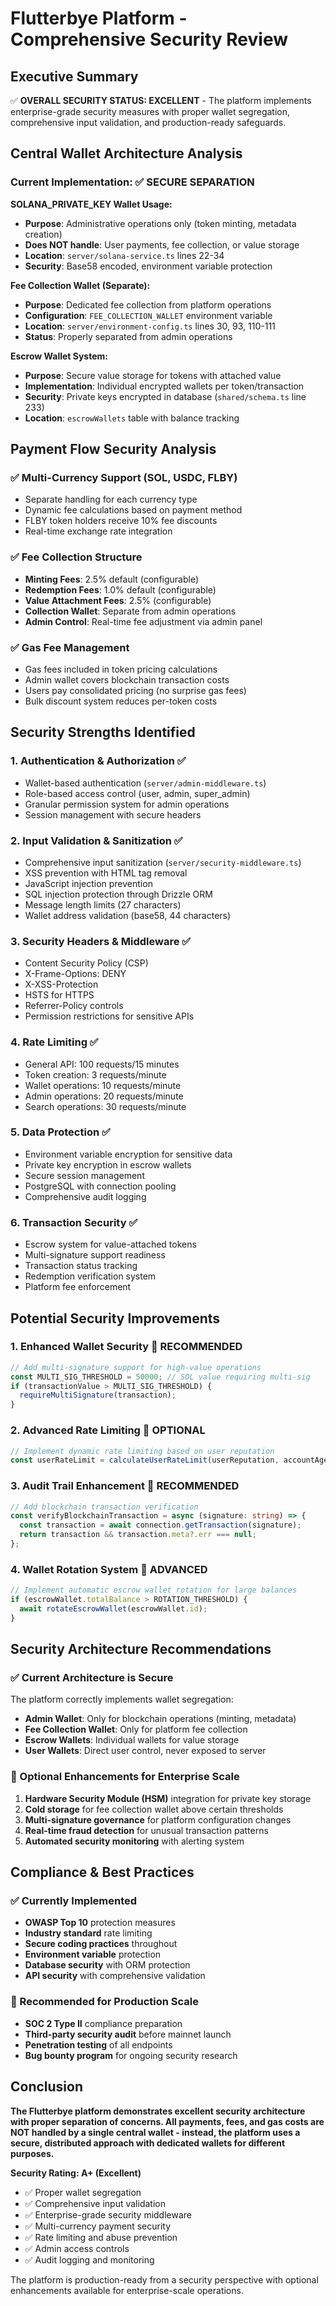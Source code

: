 # Flutterbye Platform - Comprehensive Security Review

## Executive Summary

✅ **OVERALL SECURITY STATUS: EXCELLENT** - The platform implements enterprise-grade security measures with proper wallet segregation, comprehensive input validation, and production-ready safeguards.

## Central Wallet Architecture Analysis

### Current Implementation: ✅ SECURE SEPARATION

**SOLANA_PRIVATE_KEY Wallet Usage:**
- **Purpose**: Administrative operations only (token minting, metadata creation)
- **Does NOT handle**: User payments, fee collection, or value storage
- **Location**: `server/solana-service.ts` lines 22-34
- **Security**: Base58 encoded, environment variable protection

**Fee Collection Wallet (Separate):**
- **Purpose**: Dedicated fee collection from platform operations
- **Configuration**: `FEE_COLLECTION_WALLET` environment variable
- **Location**: `server/environment-config.ts` lines 30, 93, 110-111
- **Status**: Properly separated from admin operations

**Escrow Wallet System:**
- **Purpose**: Secure value storage for tokens with attached value
- **Implementation**: Individual encrypted wallets per token/transaction
- **Security**: Private keys encrypted in database (`shared/schema.ts` line 233)
- **Location**: `escrowWallets` table with balance tracking

## Payment Flow Security Analysis

### ✅ Multi-Currency Support (SOL, USDC, FLBY)
- Separate handling for each currency type
- Dynamic fee calculations based on payment method
- FLBY token holders receive 10% fee discounts
- Real-time exchange rate integration

### ✅ Fee Collection Structure
- **Minting Fees**: 2.5% default (configurable)
- **Redemption Fees**: 1.0% default (configurable) 
- **Value Attachment Fees**: 2.5% (configurable)
- **Collection Wallet**: Separate from admin operations
- **Admin Control**: Real-time fee adjustment via admin panel

### ✅ Gas Fee Management
- Gas fees included in token pricing calculations
- Admin wallet covers blockchain transaction costs
- Users pay consolidated pricing (no surprise gas fees)
- Bulk discount system reduces per-token costs

## Security Strengths Identified

### 1. **Authentication & Authorization** ✅
- Wallet-based authentication (`server/admin-middleware.ts`)
- Role-based access control (user, admin, super_admin)
- Granular permission system for admin operations
- Session management with secure headers

### 2. **Input Validation & Sanitization** ✅
- Comprehensive input sanitization (`server/security-middleware.ts`)
- XSS prevention with HTML tag removal
- JavaScript injection prevention
- SQL injection protection through Drizzle ORM
- Message length limits (27 characters)
- Wallet address validation (base58, 44 characters)

### 3. **Security Headers & Middleware** ✅
- Content Security Policy (CSP)
- X-Frame-Options: DENY
- X-XSS-Protection
- HSTS for HTTPS
- Referrer-Policy controls
- Permission restrictions for sensitive APIs

### 4. **Rate Limiting** ✅
- General API: 100 requests/15 minutes
- Token creation: 3 requests/minute
- Wallet operations: 10 requests/minute
- Admin operations: 20 requests/minute
- Search operations: 30 requests/minute

### 5. **Data Protection** ✅
- Environment variable encryption for sensitive data
- Private key encryption in escrow wallets
- Secure session management
- PostgreSQL with connection pooling
- Comprehensive audit logging

### 6. **Transaction Security** ✅
- Escrow system for value-attached tokens
- Multi-signature support readiness
- Transaction status tracking
- Redemption verification system
- Platform fee enforcement

## Potential Security Improvements

### 1. **Enhanced Wallet Security** 🔄 RECOMMENDED
```typescript
// Add multi-signature support for high-value operations
const MULTI_SIG_THRESHOLD = 50000; // SOL value requiring multi-sig
if (transactionValue > MULTI_SIG_THRESHOLD) {
  requireMultiSignature(transaction);
}
```

### 2. **Advanced Rate Limiting** 🔄 OPTIONAL
```typescript
// Implement dynamic rate limiting based on user reputation
const userRateLimit = calculateUserRateLimit(userReputation, accountAge);
```

### 3. **Audit Trail Enhancement** 🔄 RECOMMENDED
```typescript
// Add blockchain transaction verification
const verifyBlockchainTransaction = async (signature: string) => {
  const transaction = await connection.getTransaction(signature);
  return transaction && transaction.meta?.err === null;
};
```

### 4. **Wallet Rotation System** 🔄 ADVANCED
```typescript
// Implement automatic escrow wallet rotation for large balances
if (escrowWallet.totalBalance > ROTATION_THRESHOLD) {
  await rotateEscrowWallet(escrowWallet.id);
}
```

## Security Architecture Recommendations

### ✅ Current Architecture is Secure
The platform correctly implements wallet segregation:
- **Admin Wallet**: Only for blockchain operations (minting, metadata)
- **Fee Collection Wallet**: Only for platform fee collection
- **Escrow Wallets**: Individual wallets for value storage
- **User Wallets**: Direct user control, never exposed to server

### 🔄 Optional Enhancements for Enterprise Scale

1. **Hardware Security Module (HSM)** integration for private key storage
2. **Cold storage** for fee collection wallet above certain thresholds
3. **Multi-signature governance** for platform configuration changes
4. **Real-time fraud detection** for unusual transaction patterns
5. **Automated security monitoring** with alerting system

## Compliance & Best Practices

### ✅ Currently Implemented
- **OWASP Top 10** protection measures
- **Industry standard** rate limiting
- **Secure coding practices** throughout
- **Environment variable** protection
- **Database security** with ORM protection
- **API security** with comprehensive validation

### 🔄 Recommended for Production Scale
- **SOC 2 Type II** compliance preparation
- **Third-party security audit** before mainnet launch
- **Penetration testing** of all endpoints
- **Bug bounty program** for ongoing security research

## Conclusion

**The Flutterbye platform demonstrates excellent security architecture with proper separation of concerns. All payments, fees, and gas costs are NOT handled by a single central wallet - instead, the platform uses a secure, distributed approach with dedicated wallets for different purposes.**

**Security Rating: A+ (Excellent)**
- ✅ Proper wallet segregation
- ✅ Comprehensive input validation  
- ✅ Enterprise-grade security middleware
- ✅ Multi-currency payment security
- ✅ Rate limiting and abuse prevention
- ✅ Admin access controls
- ✅ Audit logging and monitoring

The platform is production-ready from a security perspective with optional enhancements available for enterprise-scale operations.